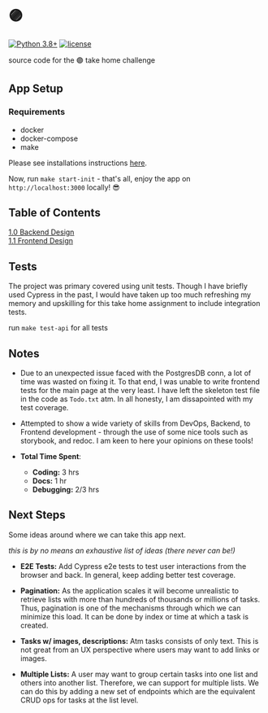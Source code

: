 # 🟣

[![Python 3.8+](https://img.shields.io/badge/python-3.8-blue.svg)](https://www.python.org/downloads/release/python-380/)
[![license](https://img.shields.io/badge/license-Apache-blue.svg)](https://img.shields.io/badge/license-Apache-blue)

source code for the 🟣 take home challenge

## App Setup

### Requirements

- docker
- docker-compose
- make

Please see installations instructions [here](./docs/setup.md).

Now, run `make start-init` - that's all, enjoy the app on `http://localhost:3000` locally! 😎

## Table of Contents  

[1.0 Backend Design](./docs/api.md)  
[1.1 Frontend Design](./docs/client.md)

## Tests

The project was primary covered using unit tests. Though I have briefly used Cypress in the past, I would have taken up too much refreshing my memory and upskilling for this take home assignment to include integration tests.

run `make test-api` for all tests

## Notes

- Due to an unexpected issue faced with the PostgresDB conn, a lot of time was wasted on fixing it. To that end, I was unable to write frontend tests for the main page at the very least. I have left the skeleton test file in the code as `Todo.txt` atm. In all honesty, I am dissapointed with my test coverage.

- Attempted to show a wide variety of skills from DevOps, Backend, to Frontend development - through the use of some nice tools such as storybook, and redoc. I am keen to here your opinions on these tools!

- **Total Time Spent**:
  - **Coding:** 3 hrs
  - **Docs:** 1 hr
  - **Debugging:** 2/3 hrs

## Next Steps

Some ideas around where we can take this app next. 

*this is by no means an exhaustive list of ideas (there never can be!)*

- **E2E Tests:** Add Cypress e2e tests to test user interactions from the browser and back. In general, keep adding better test coverage.

- **Pagination:** As the application scales it will become unrealistic to retrieve lists with more than hundreds of thousands or millions of tasks. Thus, pagination is one of the mechanisms through which we can minimize this load. It can be done by index or time at which a task is created.

- **Tasks w/ images, descriptions:** Atm tasks consists of only text. This is not great from an UX perspective where users may want to add links or images.

- **Multiple Lists:** A user may want to group certain tasks into one list and others into another list. Therefore, we can support for multiple lists. We can do this by adding a new set of endpoints which are the equivalent CRUD ops for tasks at the list level.
